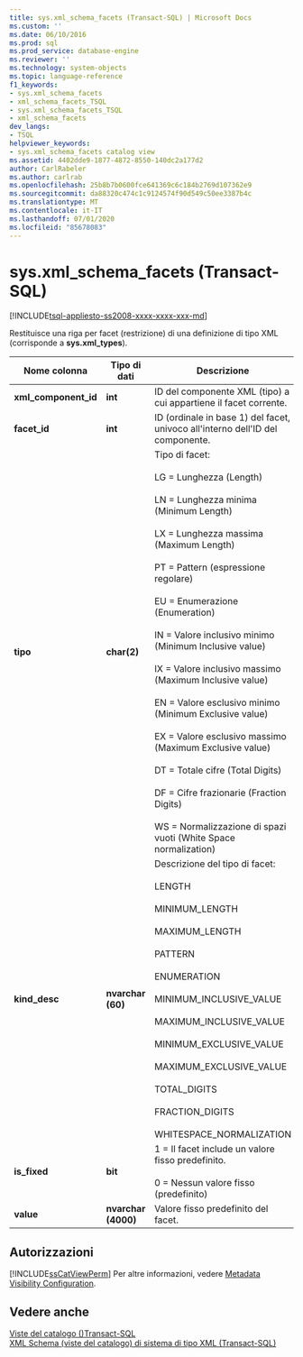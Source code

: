 ```yaml
---
title: sys.xml_schema_facets (Transact-SQL) | Microsoft Docs
ms.custom: ''
ms.date: 06/10/2016
ms.prod: sql
ms.prod_service: database-engine
ms.reviewer: ''
ms.technology: system-objects
ms.topic: language-reference
f1_keywords:
- sys.xml_schema_facets
- xml_schema_facets_TSQL
- sys.xml_schema_facets_TSQL
- xml_schema_facets
dev_langs:
- TSQL
helpviewer_keywords:
- sys.xml_schema_facets catalog view
ms.assetid: 4402dde9-1877-4872-8550-140dc2a177d2
author: CarlRabeler
ms.author: carlrab
ms.openlocfilehash: 25b8b7b0600fce641369c6c184b2769d107362e9
ms.sourcegitcommit: da88320c474c1c9124574f90d549c50ee3387b4c
ms.translationtype: MT
ms.contentlocale: it-IT
ms.lasthandoff: 07/01/2020
ms.locfileid: "85678083"
---
```

# <a name="sysxml_schema_facets-transact-sql"></a>sys.xml_schema_facets (Transact-SQL)
[!INCLUDE[tsql-appliesto-ss2008-xxxx-xxxx-xxx-md](../../includes/applies-to-version/sqlserver.md)]

  Restituisce una riga per facet (restrizione) di una definizione di tipo XML (corrisponde a **sys.xml_types**).  
  
|Nome colonna|Tipo di dati|Descrizione|  
|-----------------|---------------|-----------------|  
|**xml_component_id**|**int**|ID del componente XML (tipo) a cui appartiene il facet corrente.|  
|**facet_id**|**int**|ID (ordinale in base 1) del facet, univoco all'interno dell'ID del componente.|  
|**tipo**|**char(2)**|Tipo di facet:<br /><br /> LG = Lunghezza (Length)<br /><br /> LN = Lunghezza minima (Minimum Length)<br /><br /> LX = Lunghezza massima (Maximum Length)<br /><br /> PT = Pattern (espressione regolare)<br /><br /> EU = Enumerazione (Enumeration)<br /><br /> IN = Valore inclusivo minimo (Minimum Inclusive value)<br /><br /> IX = Valore inclusivo massimo (Maximum Inclusive value)<br /><br /> EN = Valore esclusivo minimo (Minimum Exclusive value)<br /><br /> EX = Valore esclusivo massimo (Maximum Exclusive value)<br /><br /> DT = Totale cifre (Total Digits)<br /><br /> DF = Cifre frazionarie (Fraction Digits)<br /><br /> WS = Normalizzazione di spazi vuoti (White Space normalization)|  
|**kind_desc**|**nvarchar (60)**|Descrizione del tipo di facet:<br /><br /> LENGTH<br /><br /> MINIMUM_LENGTH<br /><br /> MAXIMUM_LENGTH<br /><br /> PATTERN<br /><br /> ENUMERATION<br /><br /> MINIMUM_INCLUSIVE_VALUE<br /><br /> MAXIMUM_INCLUSIVE_VALUE<br /><br /> MINIMUM_EXCLUSIVE_VALUE<br /><br /> MAXIMUM_EXCLUSIVE_VALUE<br /><br /> TOTAL_DIGITS<br /><br /> FRACTION_DIGITS<br /><br /> WHITESPACE_NORMALIZATION|  
|**is_fixed**|**bit**|1 = Il facet include un valore fisso predefinito.<br /><br /> 0 = Nessun valore fisso (predefinito)|  
|**value**|**nvarchar (4000)**|Valore fisso predefinito del facet.|  
  
## <a name="permissions"></a>Autorizzazioni  
 [!INCLUDE[ssCatViewPerm](../../includes/sscatviewperm-md.md)] Per altre informazioni, vedere [Metadata Visibility Configuration](../../relational-databases/security/metadata-visibility-configuration.md).  
  
## <a name="see-also"></a>Vedere anche  
 [Viste del catalogo &#40;&#41;Transact-SQL](../../relational-databases/system-catalog-views/catalog-views-transact-sql.md)   
 [XML Schema &#40;viste del catalogo&#41; di sistema di tipo XML &#40;Transact-SQL&#41;](../../relational-databases/system-catalog-views/xml-schemas-xml-type-system-catalog-views-transact-sql.md)  
  
  
